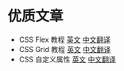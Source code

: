 # 优质文章
- CSS Flex 教程 [英文](https://css-tricks.com/snippets/css/a-guide-to-flexbox/) [中文翻译](https://www.w3cplus.com/css3/a-guide-to-flexbox.html) 
- CSS Grid 教程 [英文](http://css-tricks.com/snippets/css/complete-guide-grid) [中文翻译](https://www.w3cplus.com/css3/a-complete-guide-css-grid-layout.html)
- CSS 自定义属性 [英文](https://sgom.es/posts/2017-01-27-css-custom-properties-the-basics/) [中文翻译](https://zhuanlan.zhihu.com/p/25714131)
